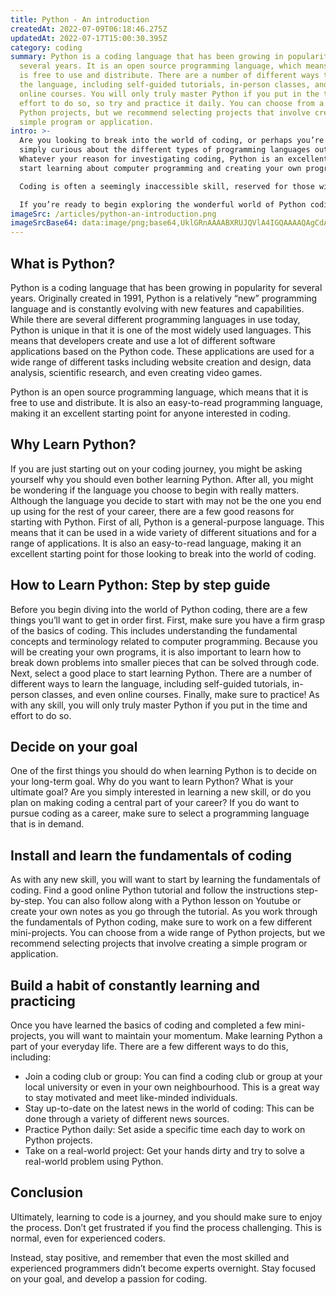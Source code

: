 ```yaml
---
title: Python - An introduction
createdAt: 2022-07-09T06:18:46.275Z
updatedAt: 2022-07-17T15:00:30.395Z
category: coding
summary: Python is a coding language that has been growing in popularity for
  several years. It is an open source programming language, which means that it
  is free to use and distribute. There are a number of different ways to learn
  the language, including self-guided tutorials, in-person classes, and even
  online courses. You will only truly master Python if you put in the time and
  effort to do so, so try and practice it daily. You can choose from a range of
  Python projects, but we recommend selecting projects that involve creating a
  simple program or application.
intro: >-
  Are you looking to break into the world of coding, or perhaps you’re
  simply curious about the different types of programming languages out there.
  Whatever your reason for investigating coding, Python is an excellent place to
  start learning about computer programming and creating your own programs.

  Coding is often a seemingly inaccessible skill, reserved for those with a knack for mathematics or sciences. However, learning to code isn’t as difficult as it might initially seem. In fact, even if you have no background in STEM fields (science, technology, engineering and mathematics), you can still master the basics of coding. The key is finding the right resources and a step-by-step learning process that doesn’t feel like a burdensome chore. 

  If you’re ready to begin exploring the wonderful world of Python coding, read on to learn more.
imageSrc: /articles/python-an-introduction.png
imageSrcBase64: data:image/png;base64,UklGRnAAAABXRUJQVlA4IGQAAAAQAgCdASoKAAoAAUAmJaQAD4tQj8RYMxwAAP78DctskIgITVE+b55K4EaI132a14+5yB2uNEXFM8774QzOjusvnY3xFXPqjnydT941P9ieeXzyXL/bnolnC1GCOvbod5StgAAA
---
```


## What is Python?

Python is a coding language that has been growing in popularity for several years. Originally created in 1991, Python is a relatively “new” programming language and is constantly evolving with new features and capabilities.
While there are several different programming languages in use today, Python is unique in that it is one of the most widely used languages. This means that developers create and use a lot of different software applications based on the Python code. These applications are used for a wide range of different tasks including website creation and design, data analysis, scientific research, and even creating video games.

Python is an open source programming language, which means that it is free to use and distribute. It is also an easy-to-read programming language, making it an excellent starting point for anyone interested in coding.

## Why Learn Python?

If you are just starting out on your coding journey, you might be asking yourself why you should even bother learning Python. After all, you might be wondering if the language you choose to begin with really matters.
Although the language you decide to start with may not be the one you end up using for the rest of your career, there are a few good reasons for starting with Python. First of all, Python is a general-purpose language. This means that it can be used in a wide variety of different situations and for a range of applications. It is also an easy-to-read language, making it an excellent starting point for those looking to break into the world of coding.

## How to Learn Python: Step by step guide

Before you begin diving into the world of Python coding, there are a few things you’ll want to get in order first.
First, make sure you have a firm grasp of the basics of coding. This includes understanding the fundamental concepts and terminology related to computer programming. Because you will be creating your own programs, it is also important to learn how to break down problems into smaller pieces that can be solved through code.
Next, select a good place to start learning Python. There are a number of different ways to learn the language, including self-guided tutorials, in-person classes, and even online courses.
Finally, make sure to practice! As with any skill, you will only truly master Python if you put in the time and effort to do so.

## Decide on your goal

One of the first things you should do when learning Python is to decide on your long-term goal.
Why do you want to learn Python? What is your ultimate goal? Are you simply interested in learning a new skill, or do you plan on making coding a central part of your career? If you do want to pursue coding as a career, make sure to select a programming language that is in demand.

## Install and learn the fundamentals of coding

As with any new skill, you will want to start by learning the fundamentals of coding. Find a good online Python tutorial and follow the instructions step-by-step.
You can also follow along with a Python lesson on Youtube or create your own notes as you go through the tutorial.
As you work through the fundamentals of Python coding, make sure to work on a few different mini-projects. You can choose from a wide range of Python projects, but we recommend selecting projects that involve creating a simple program or application.

## Build a habit of constantly learning and practicing

Once you have learned the basics of coding and completed a few mini-projects, you will want to maintain your momentum. Make learning Python a part of your everyday life. There are a few different ways to do this, including:

- Join a coding club or group: You can find a coding club or group at your local university or even in your own neighbourhood. This is a great way to stay motivated and meet like-minded individuals.
- Stay up-to-date on the latest news in the world of coding: This can be done through a variety of different news sources.
- Practice Python daily: Set aside a specific time each day to work on Python projects.
- Take on a real-world project: Get your hands dirty and try to solve a real-world problem using Python.

## Conclusion

Ultimately, learning to code is a journey, and you should make sure to enjoy the process. Don’t get frustrated if you find the process challenging. This is normal, even for experienced coders.

Instead, stay positive, and remember that even the most skilled and experienced programmers didn’t become experts overnight. Stay focused on your goal, and develop a passion for coding.
